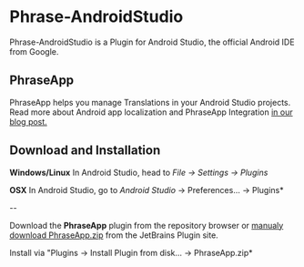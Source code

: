 # Phrase-AndroidStudio

Phrase-AndroidStudio is a Plugin for Android Studio, the official Android IDE from Google. 

## PhraseApp

PhraseApp helps you manage Translations in your Android Studio projects. Read more about Android app localization and PhraseApp Integration [in our blog post.](http://localize-software.phraseapp.com/posts/android-how-to-translate-apps-in-android-studio/)

## Download and Installation

**Windows/Linux**
In Android Studio, head to *File -> Settings -> Plugins* 

**OSX**
In Android Studio, go to *Android Studio* -> Preferences... -> Plugins*

--

Download the **PhraseApp** plugin from the repository browser or [manualy download PhraseApp.zip](https://plugins.jetbrains.com/plugin/7686?pr=androidstudio) from the JetBrains Plugin site. 

Install via "Plugins -> Install Plugin from disk... -> PhraseApp.zip*
 

